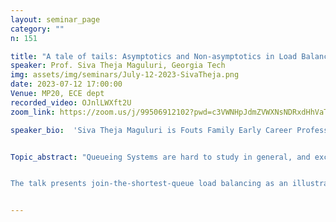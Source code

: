 ```yaml
---
layout: seminar_page
category: ""
n: 151

title: "A tale of tails: Asymptotics and Non-asymptotics in Load Balancing"  
speaker: Prof. Siva Theja Maguluri, Georgia Tech
img: assets/img/seminars/July-12-2023-SivaTheja.png
date: 2023-07-12 17:00:00 
Venue: MP20, ECE dept
recorded_video: OJnlLWXft2U
zoom_link: https://zoom.us/j/99506912102?pwd=c3VWNHpJdmZVWXNsNDRxdHhVaTBuZz09

speaker_bio:  'Siva Theja Maguluri is Fouts Family Early Career Professor and Assistant Professor in the H. Milton Stewart School of Industrial and Systems Engineering at Georgia Tech. He obtained his Ph.D. and MS in ECE as well as MS in Applied Math from UIUC, and B.Tech in Electrical Engineering from IIT Madras. His research interests span the areas of Control, Optimization, Algorithms and Applied Probability and include Reinforcement Learning theory and Stochastic Networks. His research and teaching are recognized through several awards including the  “Best Publication in Applied Probability” award, NSF CAREER award, second place award at INFORMS JFIG best paper competition, Student best paper award at IFIP Performance, “CTL/BP Junior Faculty Teaching Excellence Award,” and “Student Recognition of Excellence in Teaching: Class of 1934 CIOS Award.” '


Topic_abstract: "Queueing Systems are hard to study in general, and except in special cases, it is not possible to exactly characterize the stationary distribution of queue lengths. Therefore, they have been studied in various asymptotic regimes, such as many server, heavy traffic and large deviations. Each of these regimes provides a different perspective on the design and performance of the system. Recent work has focused on establishing prelimit results by characterizing the rate of convergence, which enable one to translate the theoretical asymptotic results into practice. In the same spirit, we focus on the prelimit tail bounds on the queue lengths. It turns out that obtaining good nonasymptotic tail bounds bridges the gap between the various asymptotic regimes. 


The talk presents join-the-shortest-queue load balancing as an illustrative example. We first present an overview of results from the literature in various asymptotic regimes including some of our own prior work. We then present the recent results on nonasymptotic tail bounds. All these results are obtained using the transform method. "


---
```


